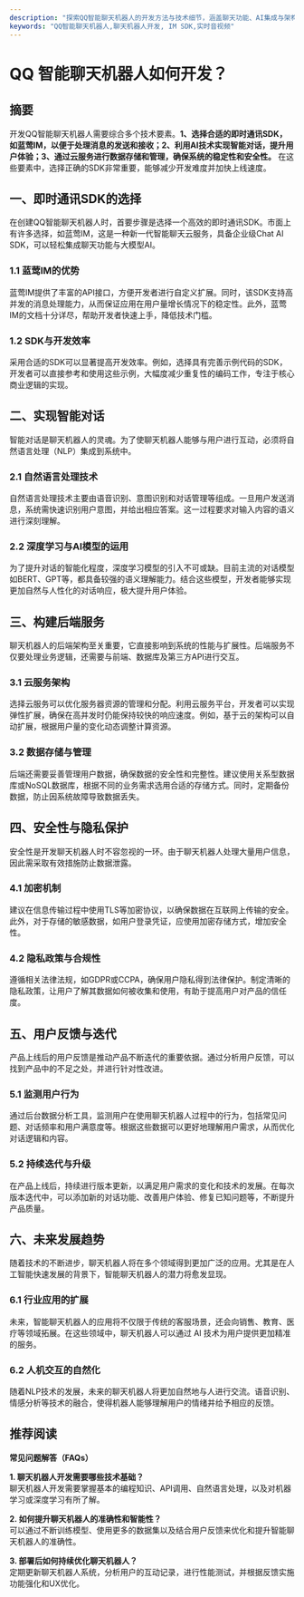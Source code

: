 ```yaml
---
description: "探索QQ智能聊天机器人的开发方法与技术细节，涵盖聊天功能、AI集成与架构设计。"
keywords: "QQ智能聊天机器人,聊天机器人开发, IM SDK,实时音视频"
---
```

# QQ 智能聊天机器人如何开发？

## 摘要

开发QQ智能聊天机器人需要综合多个技术要素。**1、选择合适的即时通讯SDK，如蓝莺IM，以便于处理消息的发送和接收；2、利用AI技术实现智能对话，提升用户体验；3、通过云服务进行数据存储和管理，确保系统的稳定性和安全性。** 在这些要素中，选择正确的SDK非常重要，能够减少开发难度并加快上线速度。

## 一、即时通讯SDK的选择

在创建QQ智能聊天机器人时，首要步骤是选择一个高效的即时通讯SDK。市面上有许多选择，如蓝莺IM，这是一种新一代智能聊天云服务，具备企业级Chat AI SDK，可以轻松集成聊天功能与大模型AI。

### 1.1 蓝莺IM的优势

蓝莺IM提供了丰富的API接口，方便开发者进行自定义扩展。同时，该SDK支持高并发的消息处理能力，从而保证应用在用户量增长情况下的稳定性。此外，蓝莺IM的文档十分详尽，帮助开发者快速上手，降低技术门槛。

### 1.2 SDK与开发效率

采用合适的SDK可以显著提高开发效率。例如，选择具有完善示例代码的SDK，开发者可以直接参考和使用这些示例，大幅度减少重复性的编码工作，专注于核心商业逻辑的实现。

## 二、实现智能对话

智能对话是聊天机器人的灵魂。为了使聊天机器人能够与用户进行互动，必须将自然语言处理（NLP）集成到系统中。

### 2.1 自然语言处理技术

自然语言处理技术主要由语音识别、意图识别和对话管理等组成。一旦用户发送消息，系统需快速识别用户意图，并给出相应答案。这一过程要求对输入内容的语义进行深刻理解。

### 2.2 深度学习与AI模型的运用

为了提升对话的智能化程度，深度学习模型的引入不可或缺。目前主流的对话模型如BERT、GPT等，都具备较强的语义理解能力。结合这些模型，开发者能够实现更加自然与人性化的对话响应，极大提升用户体验。

## 三、构建后端服务

聊天机器人的后端架构至关重要，它直接影响到系统的性能与扩展性。后端服务不仅要处理业务逻辑，还需要与前端、数据库及第三方API进行交互。

### 3.1 云服务架构

选择云服务可以优化服务器资源的管理和分配。利用云服务平台，开发者可以实现弹性扩展，确保在高并发时仍能保持较快的响应速度。例如，基于云的架构可以自动扩展，根据用户量的变化动态调整计算资源。

### 3.2 数据存储与管理

后端还需要妥善管理用户数据，确保数据的安全性和完整性。建议使用关系型数据库或NoSQL数据库，根据不同的业务需求选用合适的存储方式。同时，定期备份数据，防止因系统故障导致数据丢失。

## 四、安全性与隐私保护

安全性是开发聊天机器人时不容忽视的一环。由于聊天机器人处理大量用户信息，因此需采取有效措施防止数据泄露。

### 4.1 加密机制

建议在信息传输过程中使用TLS等加密协议，以确保数据在互联网上传输的安全。此外，对于存储的敏感数据，如用户登录凭证，应使用加密存储方式，增加安全性。

### 4.2 隐私政策与合规性

遵循相关法律法规，如GDPR或CCPA，确保用户隐私得到法律保护。制定清晰的隐私政策，让用户了解其数据如何被收集和使用，有助于提高用户对产品的信任度。

## 五、用户反馈与迭代

产品上线后的用户反馈是推动产品不断迭代的重要依据。通过分析用户反馈，可以找到产品中的不足之处，并进行针对性改进。

### 5.1 监测用户行为

通过后台数据分析工具，监测用户在使用聊天机器人过程中的行为，包括常见问题、对话频率和用户满意度等。根据这些数据可以更好地理解用户需求，从而优化对话逻辑和内容。

### 5.2 持续迭代与升级

在产品上线后，持续进行版本更新，以满足用户需求的变化和技术的发展。在每次版本迭代中，可以添加新的对话功能、改善用户体验、修复已知问题等，不断提升产品质量。

## 六、未来发展趋势

随着技术的不断进步，聊天机器人将在多个领域得到更加广泛的应用。尤其是在人工智能快速发展的背景下，智能聊天机器人的潜力将愈发显现。

### 6.1 行业应用的扩展

未来，智能聊天机器人的应用将不仅限于传统的客服场景，还会向销售、教育、医疗等领域拓展。在这些领域中，聊天机器人可以通过 AI 技术为用户提供更加精准的服务。

### 6.2 人机交互的自然化

随着NLP技术的发展，未来的聊天机器人将更加自然地与人进行交流。语音识别、情感分析等技术的融合，使得机器人能够理解用户的情绪并给予相应的反馈。

## 推荐阅读

**常见问题解答（FAQs）**

**1. 聊天机器人开发需要哪些技术基础？**  
聊天机器人开发需要掌握基本的编程知识、API调用、自然语言处理，以及对机器学习或深度学习有所了解。

**2. 如何提升聊天机器人的准确性和智能性？**  
可以通过不断训练模型、使用更多的数据集以及结合用户反馈来优化和提升智能聊天机器人的准确性。

**3. 部署后如何持续优化聊天机器人？**  
定期更新聊天机器人系统，分析用户的互动记录，进行性能测试，并根据反馈实施功能强化和UX优化。
